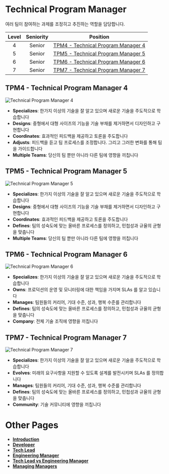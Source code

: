 # Technical Program Manager

여러 팀이 참여하는 과제를 조정히고 추진하는 역할을 담당합니다.

| Level | Seniority | Position |
| :---: | :---: | :---: |
| 4 | Senior | [TPM4 - Technical Program Manager 4](#tpm4---technical-program-manager-4) |
| 5 | Senior | [TPM5 - Technical Program Manager 5](#tpm5---technical-program-manager-5) |
| 6 | Senior | [TPM6 - Technical Program Manager 6](#tpm6---technical-program-manager-6) |
| 7 | Senior | [TPM7 - Technical Program Manager 7](#tpm7---technical-program-manager-7) |


## TPM4 - Technical Program Manager 4

![Technical Program Manager 4](/charts/technicalprogrammanager-4.png)

* **Specializes**: 한가지 이상의 기술을 잘 알고 있으며 새로운 기술을 주도적으로 학습합니다
* **Designs**: 중형에서 대형 사이즈의 기능을 기술 부채를 제거하면서 디자인하고 구현합니다
* **Coordinates**: 효과적인 피드백을 제공하고 토론을 주도합니다
* **Adjusts**: 피드백을 듣고 팀 프로세스를 조정합니다. 그리고 그러한 변화를 통해 팀을 가이드합니다
* **Multiple Teams**: 당신의 팀 뿐만 아니라 다른 팀에 영향을 끼칩니다

## TPM5 - Technical Program Manager 5

![Technical Program Manager 5](/charts/technicalprogrammanager-5.png)

* **Specializes**: 한가지 이상의 기술을 잘 알고 있으며 새로운 기술을 주도적으로 학습합니다
* **Designs**: 중형에서 대형 사이즈의 기능을 기술 부채를 제거하면서 디자인하고 구현합니다
* **Coordinates**: 효과적인 피드백을 제공하고 토론을 주도합니다
* **Defines**: 팀의 성숙도에 맞는 올바른 프로세스를 정의하고, 민첩성과 규율의 균형을 맞춥니다
* **Multiple Teams**: 당신의 팀 뿐만 아니라 다른 팀에 영향을 끼칩니다

## TPM6 - Technical Program Manager 6

![Technical Program Manager 6](/charts/technicalprogrammanager-6.png)

* **Specializes**: 한가지 이상의 기술을 잘 알고 있으며 새로운 기술을 주도적으로 학습합니다
* **Owns**: 프로덕션의 운영 및 모니터링에 대한 책임을 가지며 SLAs 를 알고 있습니다
* **Manages**: 팀원들의 커리어, 기대 수준, 성과, 행복 수준를 관리합니다
* **Defines**: 팀의 성숙도에 맞는 올바른 프로세스를 정의하고, 민첩성과 규율의 균형을 맞춥니다
* **Company**: 전체 기술 조직에 영향을 끼칩니다

## TPM7 - Technical Program Manager 7

![Technical Program Manager 7](/charts/technicalprogrammanager-7.png)

* **Specializes**: 한가지 이상의 기술을 잘 알고 있으며 새로운 기술을 주도적으로 학습합니다
* **Evolves**: 미래의 요구사항을 지원할 수 있도록 설계를 발전시키며 SLAs 를 정의합니다
* **Manages**: 팀원들의 커리어, 기대 수준, 성과, 행복 수준를 관리합니다
* **Defines**: 팀의 성숙도에 맞는 올바른 프로세스를 정의하고, 민첩성과 규율의 균형을 맞춥니다
* **Community**: 기술 커뮤니티에 영향을 끼칩니다

# Other Pages

* [**Introduction**](README.md)
* [**Developer**](Developer.md)
* [**Tech Lead**](TechLead.md)
* [**Engineering Manager**](EngineeringManager.md)
* [**Tech Lead vs Engineering Manager**](TechLead-EngineeringManager.md)
* [**Managing Managers**](Managing-Managers.md)